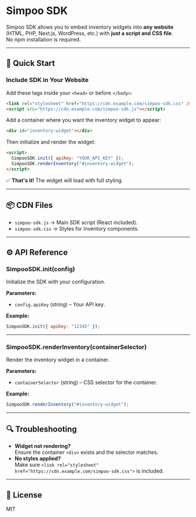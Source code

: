 # Simpoo SDK

Simpoo SDK allows you to embed inventory widgets into **any website** (HTML, PHP, Next.js, WordPress, etc.) with **just a script and CSS file**.  
No npm installation is required.

---

## 🚀 Quick Start

### Include SDK in Your Website

Add these tags inside your `<head>` or before `</body>`:

```html
<link rel="stylesheet" href="https://cdn.example.com/simpoo-sdk.css" />
<script src="https://cdn.example.com/simpoo-sdk.js"></script>
```

Add a container where you want the inventory widget to appear:

```html
<div id="inventory-widget"></div>
```

Then initialize and render the widget:

```html
<script>
  SimpooSDK.init({ apiKey: "YOUR_API_KEY" });
  SimpooSDK.renderInventory("#inventory-widget");
</script>
```

✅ **That's it!** The widget will load with full styling.

---

## 📦 CDN Files

- `simpoo-sdk.js` → Main SDK script (React included).
- `simpoo-sdk.css` → Styles for inventory components.

---

## ⚙️ API Reference

### **SimpooSDK.init(config)**

Initialize the SDK with your configuration.

**Parameters:**

- `config.apiKey` (string) – Your API key.

**Example:**

```js
SimpooSDK.init({ apiKey: "12345" });
```

---

### **SimpooSDK.renderInventory(containerSelector)**

Render the inventory widget in a container.

**Parameters:**

- `containerSelector` (string) – CSS selector for the container.

**Example:**

```js
SimpooSDK.renderInventory("#inventory-widget");
```

---

## 🔍 Troubleshooting

- **Widget not rendering?**  
  Ensure the container `<div>` exists and the selector matches.
- **No styles applied?**  
  Make sure `<link rel="stylesheet" href="https://cdn.example.com/simpoo-sdk.css">` is included.
  <!-- *(If missing, the SDK will auto-inject CSS.)* -->

---

## 📄 License

MIT

